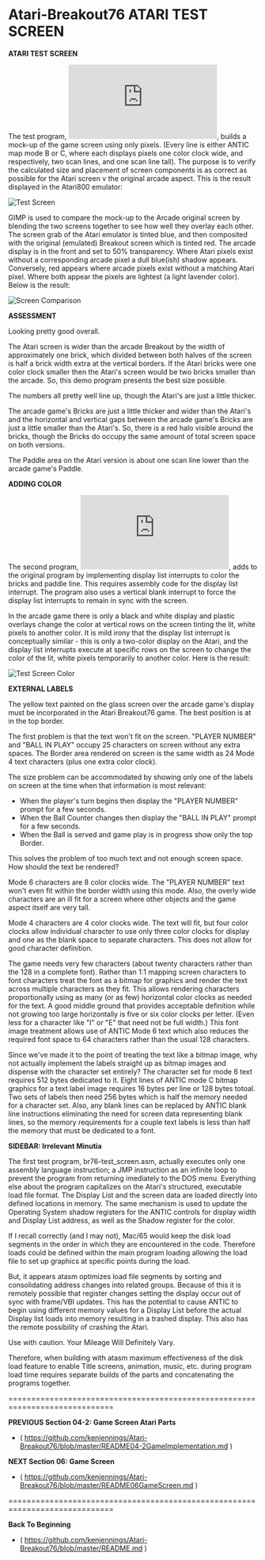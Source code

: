 # Atari-Breakout76 ATARI TEST SCREEN

**ATARI TEST SCREEN**

The test program, ![br76-test_screen.asm]( https://github.com/kenjennings/Atari-Breakout76/blob/master/br76-test_screen.asm "Test Program 1" ), builds a mock-up of the game screen using only pixels. (Every line is either ANTIC map mode B or C, where each displays pixels one color clock wide, and respectively, two scan lines, and one scan line tall).  The purpose is to verify the calculated size and placement of screen components is as correct as possible for the Atari screen v the original arcade aspect.  This is the result displayed in the Atari800 emulator:

![Test Screen](Breakout_bw_test_screen_cropped_with_border.png?raw=true "Test Screen")

GIMP is used to compare the mock-up to the Arcade original screen by blending the two screens together to see how well they overlay each other.  The screen grab of the Atari emulator is tinted blue, and then composited with the original (emulated) Breakout screen which is tinted red.  The arcade display is in the front and set to 50% transparency.  Where Atari pixels exist without a corresponding arcade pixel a dull blue(ish) shadow appears.  Conversely, red appears where arcade pixels exist without a matching Atari pixel.  Where both appear the pixels are lightest (a light lavender color).  Below is the result:

![Screen Comparison](Breakout_bw_test_screen_merge.png?raw=true "Screen Comparison")

**ASSESSMENT**

Looking pretty good overall.

The Atari screen is wider than the arcade Breakout by the width of approximately one brick, which divided between both halves of the screen is half a brick width extra at the vertical borders.  If the Atari bricks were one color clock smaller then the Atari's screen would be two bricks smaller than the arcade.  So, this demo program presents the best size possible.

The numbers all pretty well line up, though the Atari's are just a little thicker.

The arcade game's Bricks are just a little thicker and wider than the Atari's and the  horizontal and vertical gaps between the arcade game's Bricks are just a little smaller than the Atari's.  So, there is a red halo visible around the bricks, though the Bricks do occupy the same amount of total screen space on both versions.

The Paddle area on the Atari version is about one scan line lower than the arcade game's Paddle.  

**ADDING COLOR**

The second program, ![br76-test_screen_color.asm]( https://github.com/kenjennings/Atari-Breakout76/blob/master/br76-test_screen_color.asm "Test Program 2" ), adds to the original program by implementing display list interrupts to color the bricks and paddle line.  This requires assembly code for the display list interrupt.  The program also uses a vertical blank interrupt to force the display list interrupts to remain in sync with the screen.

In the arcade game there is only a black and white display and plastic overlays change the color at vertical rows on the screen tinting the lit, white pixels to another color.  It is mild irony that the display list interrupt is conceptually similar - this is only a two-color display on the Atari, and the display list interrupts execute at specific rows on the screen to change the color of the lit, white pixels temporarily to another color.  Here is the result:

![Test Screen Color](Breakout_cl_test_screen_cropped_with_border.png?raw=true "Test Screen Color")

**EXTERNAL LABELS**

The yellow text painted on the glass screen over the arcade game's display must be incorporated in the Atari Breakout76 game.  The best position is at in the top border.

The first problem is that the text won't fit on the screen.  "PLAYER NUMBER" and "BALL IN PLAY" occupy 25 characters on screen without any extra spaces.  The Border area rendered on screen is the same width as 24 Mode 4 text characters (plus one extra color clock).

The size problem can be accommodated by showing only one of the labels on screen at the time when that information is most relevant:
- When the player's turn begins then display the "PLAYER NUMBER" prompt for a few seconds.
- When the Ball Counter changes then display the "BALL IN PLAY" prompt for a few seconds.
- When the Ball is served and game play is in progress show only the top Border.

This solves the problem of too much text and not enough screen space.   How should the text be rendered?   

Mode 6 characters are 8 color clocks wide.  The "PLAYER NUMBER" text won't even fit within the border width using this mode.  Also, the overly wide characters are an ill fit for a screen where other objects and the game aspect itself are very tall.

Mode 4 characters are 4 color clocks wide.  The text will fit, but four color clocks allow individual character to use only three color clocks for display and one as the blank space to separate characters.  This does not allow for good character definition.

The game needs very few characters (about twenty characters rather than the 128 in a complete font).  Rather than 1:1 mapping screen characters to font characters treat the font as a bitmap for graphics and render the text across multiple characters as they fit.  This allows rendering characters proportionally using as many (or as few) horizontal color clocks as needed for the text.  A good middle ground that provides acceptable definition while not growing too large horizontally is five or six color clocks per letter.  (Even less for a character like "I" or "E" that need not be full width.)  This font image treatment allows use of ANTIC Mode 6 text which also reduces the required font space to 64 characters rather than the usual 128 characters.

Since we've made it to the point of treating the text like a bitmap image, why not actually implement the labels straight up as bitmap images and dispense with the character set entirely?  The character set for mode 6 text requires 512 bytes dedicated to it.  Eight lines of ANTIC mode C bitmap graphics for a text label image requires 16 bytes per line or 128 bytes totoal.  Two sets of labels then need 256 bytes which is half the memory needed for a character set.  Also, any blank lines can be replaced by ANTIC blank line instructions eliminating the need for screen data representing blank lines, so the memory requirements for a couple text labels is less than half the memory that must be dedicated to a font.  

**SIDEBAR: Irrelevant Minutia** 

The first test program, br76-test_screen.asm, actually executes only one assembly language instruction; a JMP instruction as an infinite loop to prevent the program from returning imediately to the DOS menu.  Everything else about the program capitalizes on the Atari's structured, executable load file format.  The Display List and the screen data are loaded directly into defined locations in memory.  The same mechanism is used to update the Operating System shadow registers for the ANTIC controls for display width and Display List address, as well as the Shadow register for the color.   

If I recall correctly (and I may not), Mac/65 would keep the disk load segments in the order in which they are encountered in the code.  Therefore loads could be defined within the main program loading allowing the load file to set up graphics at specific points during the load.

But, it appears atasm optimizes load file segments by sorting and consolidating address changes into related groups.  Because of this it is remotely possible that register changes setting the display occur out of sync with frame/VBI updates.  This has the potential to cause ANTIC to begin using different memory values for a Display List before the actual Display list loads into memory resulting in a trashed display.  This also has the remote possibility of crashing the Atari.

Use with caution.  Your Mileage Will Definitely Vary.

Therefore, when building with atasm maximum effectiveness of the disk load feature to enable Title screens, animation, music, etc. during program load time requires separate builds of the parts and concatenating the programs together. 

=============================================================================

**PREVIOUS Section 04-2: Game Screen Atari Parts**
- ( https://github.com/kenjennings/Atari-Breakout76/blob/master/README04-2GameImplementation.md )


**NEXT Section 06: Game Screen**
- ( https://github.com/kenjennings/Atari-Breakout76/blob/master/README06GameScreen.md )

=============================================================================

**Back To Beginning**
- ( https://github.com/kenjennings/Atari-Breakout76/blob/master/README.md )
